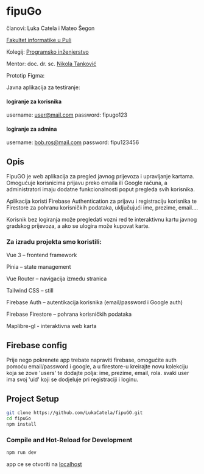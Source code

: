 # fipuGo
članovi: Luka Catela i Mateo Šegon

[Fakultet informatike u Puli](https://fipu.unipu.hr/)

Kolegij: [Programsko inženjerstvo](http://ntankovic.unipu.hr/pi)

Mentor: doc. dr. sc. [Nikola Tanković](http://ntankovic.unipu.hr)

Prototip Figma: 

Javna aplikacija za testiranje:

#### logiranje za korisnika 
username: user@mail.com
password: fipugo123

#### logiranje za admina
username: bob.ros@mail.com
password: fipu123456
## Opis
FipuGO je web aplikacija za pregled javnog prijevoza i upravljanje kartama.
Omogućuje korisnicima prijavu preko emaila ili Google računa, a administratori imaju dodatne funkcionalnosti poput pregleda svih korisnika.

Aplikacija koristi Firebase Authentication za prijavu i registraciju korisnika te Firestore za pohranu korisničkih podataka, uključujući ime, prezime, email....

Korisnik bez logiranja može pregledati vozni red te interaktivnu kartu javnog gradskog prijevoza, a ako se ulogira može kupovat karte.


### Za izradu projekta smo koristili:
Vue 3 – frontend framework

Pinia – state management

Vue Router – navigacija između stranica

Tailwind CSS – still

Firebase Auth – autentikacija korisnika (email/password i Google auth)

Firebase Firestore – pohrana korisničkih podataka

Maplibre-gl - interaktivna web karta

## Firebase config
Prije nego pokrenete app trebate napraviti firebase, omogućite auth pomoću email/password i google, a u firestore-u kreirajte novu kolekciju koja se zove 'users' te dodajte polja: ime, prezime, email, rola. svaki user ima svoj 'uid' koji se dodjeluje pri registraciji i loginu.

## Project Setup

```sh
git clone https://github.com/LukaCatela/fipuGO.git
cd fipuGo
npm install
```

### Compile and Hot-Reload for Development

```sh
npm run dev
```
app ce se otvoriti na [localhost](http://localhost:5173)
